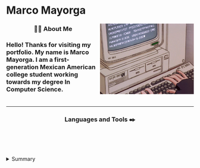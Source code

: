 # Marco Mayorga

<!-- Gif-->
<img align="right" src="typing.gif" height="190"/>
<!-- About Me In python -->
<h3 align="center">👨‍💻 About Me <h3/>
Hello! Thanks for visiting my portfolio. My name is Marco Mayorga. I am a first-generation Mexican American college student working towards my degree In Computer Science.
<br/>
<br/>

<!-- About Me in plain text/ pictures -->
---
<h3 align="center"> Languages and Tools ✒️ <h3/>

<p align="center">
<img alt="" width="30px" style="padding-right:10px;" src="https://cdn.jsdelivr.net/gh/devicons/devicon/icons/python/python-original-wordmark.svg"/>
<img alt="" width="30px" style="padding-right:10px;" src="https://cdn.jsdelivr.net/gh/devicons/devicon/icons/javascript/javascript-plain.svg"/>
<img alt="" width="30px" style="padding-right:10px;" src="https://cdn.jsdelivr.net/gh/devicons/devicon/icons/html5/html5-original.svg"/>
<img alt="" width="30px" style="padding-right:10px;" src="https://cdn.jsdelivr.net/gh/devicons/devicon/icons/css3/css3-original.svg"/>
<img alt="" width="30px" style="padding-right:10px;" src="https://cdn.jsdelivr.net/gh/devicons/devicon/icons/bootstrap/bootstrap-original.svg"/>
<img alt="" width="30px" style="padding-right:10px;" src="https://cdn.jsdelivr.net/gh/devicons/devicon/icons/cplusplus/cplusplus-original.svg"/>
<img alt="" width="30px" style="padding-right:10px;" src="https://cdn.jsdelivr.net/gh/devicons/devicon/icons/bash/bash-original.svg"/>
<img alt="" width="30px" style="padding-right:10px;" src="https://cdn.jsdelivr.net/gh/devicons/devicon/icons/git/git-original.svg"/>
<img alt="" width="30px" style="padding-right:10px;" src="https://cdn.jsdelivr.net/gh/devicons/devicon/icons/vscode/vscode-original.svg"/>
<p/>

#


<details>
  <summary>Summary</summary>

```python
#!/usr/bin/python

class ComputerScienceStudent:

    def __init__(self):
        self.name = "Marco Mayorga"
        self.role = "Computer Science Student"
        self.language_spoken = ["en_US","es-MX"]
        self.programming_languages = ["py", "Js","HTML","CSS","C++"]
        self.tools = ["VSCode","Git", "Bootstrap"]
```

</details>